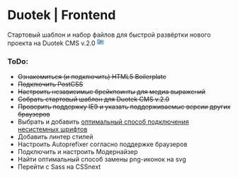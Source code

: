 # Duotek | Frontend

Стартовый шаблон и набор файлов для быстрой развёртки нового проекта на Duotek CMS v.2.0 ![Tools folder free icon](./staticcontent/img/sprite.png)

### ToDo:

- ~~Ознакомиться (и подключить) HTML5 Boilerplate~~
- ~~Подключить PostCSS~~
- ~~Настроить независимые брейкпоинты для медиа выражений~~
- ~~Собрать стартовый шаблон для Duotek CMS v.2.0~~
- ~~Проверить поддержку IE9 и указать поддерживаемые версии других браузеров~~
- Выбрать и добавить [оптимальный способ подключения несистемных шрифтов][loadFonts]
- Добавить линтер стилей
- Настроить Autoprefixer согласно поддержке браузеров
- Подключить и настроить Модернайзер
- Найти оптимальный способ замены png-иконок на svg
- Перейти с Sass на CSSnext

[loadFonts]: http://css-live.ru/articles/ischerpyvayushhee-rukovodstvo-po-strategiyam-zagruzki-veb-shriftov.html "Исчерпывающее руководство по стратегиям загрузки веб-шрифтов"
